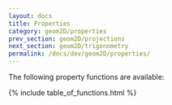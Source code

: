 ```yaml
---
layout: docs
title: Properties
category: geom2D/properties
prev_section: geom2D/projections
next_section: geom2D/trigonometry
permalink: /docs/dev/geom2D/properties/
---
```


The following property functions are available:

{% include table_of_functions.html %}
